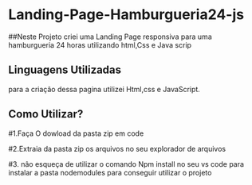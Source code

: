 # Landing-Page-Hamburgueria24-js
##Neste Projeto criei uma Landing Page responsiva para uma hamburgueria 24 horas utilizando html,Css e Java scrip



## Linguagens Utilizadas
para a criaçâo dessa pagina utilizei Html,css e JavaScript.

## Como Utilizar?
#1.Faça O dowload da pasta zip em code

#2.Extraia  da pasta zip os arquivos no seu explorador de arquivos

#3. nâo esqueça de utilizar o comando Npm install no seu vs code para instalar a pasta nodemodules  para conseguir utilizar o projeto

